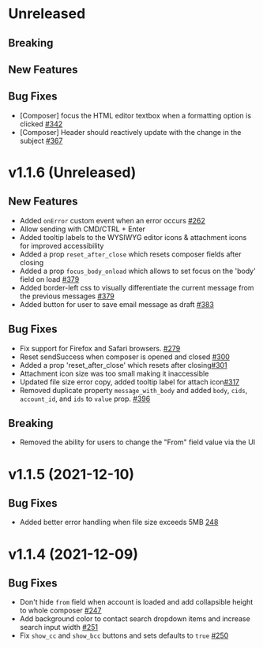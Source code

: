 # Unreleased

## Breaking

## New Features

## Bug Fixes

- [Composer] focus the HTML editor textbox when a formatting option is clicked [#342](https://github.com/nylas/components/pull/342)
- [Composer] Header should reactively update with the change in the subject [#367](https://github.com/nylas/components/pull/367)

# v1.1.6 (Unreleased)

## New Features

- Added `onError` custom event when an error occurs [#262](https://github.com/nylas/components/pull/262)
- Allow sending with CMD/CTRL + Enter
- Added tooltip labels to the WYSIWYG editor icons & attachment icons for improved accessibility
- Added a prop `reset_after_close` which resets composer fields after closing
- Added a prop `focus_body_onload` which allows to set focus on the 'body' field on load [#379](https://github.com/nylas/components/pull/379)
- Added border-left css to visually differentiate the current message from the previous messages [#379](https://github.com/nylas/components/pull/379)
- Added button for user to save email message as draft [#383](https://github.com/nylas/components/pull/383)

## Bug Fixes

- Fix support for Firefox and Safari browsers. [#279](https://github.com/nylas/components/pull/279)
- Reset sendSuccess when composer is opened and closed [#300](https://github.com/nylas/components/pull/300)
- Added a prop 'reset_after_close' which resets after closing[#301](https://github.com/nylas/components/pull/301)
- Attachment icon size was too small making it inaccessible
- Updated file size error copy, added tooltip label for attach icon[#317](https://github.com/nylas/components/pull/317)
- Removed duplicate property `message_with_body` and added `body`, `cids`, `account_id`, and `ids` to `value` prop. [#396](https://github.com/nylas/components/pull/396)

## Breaking

- Removed the ability for users to change the "From" field value via the UI

# v1.1.5 (2021-12-10)

## Bug Fixes

- Added better error handling when file size exceeds 5MB [248](https://github.com/nylas/components/pull/248)

# v1.1.4 (2021-12-09)

## Bug Fixes

- Don't hide `from` field when account is loaded and add collapsible height to whole composer [#247](https://github.com/nylas/components/pull/247)
- Add background color to contact search dropdown items and increase search input width [#251](https://github.com/nylas/components/pull/251)
- Fix `show_cc` and `show_bcc` buttons and sets defaults to `true` [#250](https://github.com/nylas/components/pull/250)
